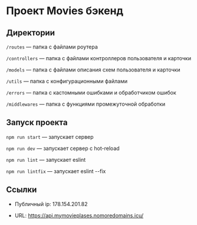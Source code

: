 # Проект Movies бэкенд

## Директории

`/routes` — папка с файлами роутера

`/controllers` — папка с файлами контроллеров пользователя и карточки

`/models` — папка с файлами описания схем пользователя и карточки

`/utils` — папка с конфигурационными файлами

`/errors` — папка с кастомными ошибками и обработчиком ошибок

`/middlewares` — папка с функциями промежуточной обработки 

## Запуск проекта

`npm run start` — запускает сервер

`npm run dev` — запускает сервер с hot-reload

`npm run lint` — запускает eslint

`npm run lintfix` — запускает eslint --fix

## Ссылки 

* Публичный ip: 178.154.201.82

* URL: https://api.mymovieplases.nomoredomains.icu/
